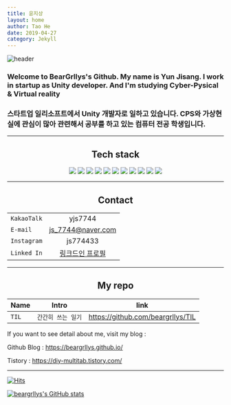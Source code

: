 ```yaml
---
title: 윤지상
layout: home
author: Tao He
date: 2019-04-27
category: Jekyll
---
```


![header](https://capsule-render.vercel.app/api?type=wave&color=auto&height=350&section=header&text=YunJiSang's%20Github&fontSize=70)

### Welcome to BearGrllys's Github. My name is Yun Jisang. I work in startup as Unity developer. And I'm studying Cyber-Pysical & Virtual reality 
### 스타트업 일리소프트에서 Unity 개발자로 일하고 있습니다. CPS와 가상현실에 관심이 많아 관련해서 공부를 하고 있는 컴퓨터 전공 학생입니다.

---
<h2 style="text-align: center"> Tech stack </h2>
<center>
 <img src="https://img.shields.io/badge/C-3766AB?style=flat-square&logo=C&logoColor=white"/>
<img src="https://img.shields.io/badge/C++-3766AB?style=flat-square&logo=C++&logoColor=white"/>
<img src="https://img.shields.io/badge/C Sharp-3766AB?style=flat-square&logo=C Sharp&logoColor=white"/>
<img src="https://img.shields.io/badge/HTML-3766AB?style=flat-square&logo=HTML5&logoColor=white"/>
<img src="https://img.shields.io/badge/Css-3766AB?style=flat-square&logo=css3&logoColor=white"/>
<img src="https://img.shields.io/badge/Unity-3766AB?style=flat-square&logo=Unity&logoColor=white"/>
<img src="https://img.shields.io/badge/Unreal-3766AB?style=flat-square&logo=UnrealEngine&logoColor=white"/>

<img src="https://img.shields.io/badge/Aduino-3766AB?style=flat-square&logo=Arduino&logoColor=white"/>
<img src="https://img.shields.io/badge/Raspberry pi-3766AB?style=flat-square&logo=RaspberryPi&logoColor=white"/>
<img src="https://img.shields.io/badge/Linux-3766AB?style=flat-square&logo=Ubuntu&logoColor=white"/>
<img src="https://img.shields.io/badge/Veilog-3766AB?style=flat-square&logo=Capacitor&logoColor=white"/>

</center>

---

<h2 style="text-align: center"> Contact </h2>
<center>

|  |  |
|---|:---:|
| `KakaoTalk` | yjs7744 |
| `E-mail` | js_7744@naver.com |
| `Instagram` | js774433 |
| `Linked In` | [링크드인 프로필](https://www.linkedin.com/in/%EC%A7%80%EC%83%81-%EC%9C%A4-5394a0205/) |

</center>

---

<h2 style="text-align: center"> My repo </h2>

| Name | Intro | link |
|---|:---:|:---:|
| `TIL` | `간간히 쓰는 일기` | https://github.com/beargrllys/TIL |

If you want to see detail about me, visit my blog : 

Github Blog : https://beargrllys.github.io/

Tistory : https://diy-multitab.tistory.com/


---

[![Hits](https://hits.seeyoufarm.com/api/count/incr/badge.svg?url=https%3A%2F%2Fgithub.com%2Fbeargrllys&count_bg=%2379C83D&title_bg=%23555555&icon=&icon_color=%23E7E7E7&title=hits&edge_flat=false)](https://hits.seeyoufarm.com)

[![beargrllys's GitHub stats](https://github-readme-stats.vercel.app/api?username=beargrllys)](https://github.com/anuraghazra/github-readme-stats)
